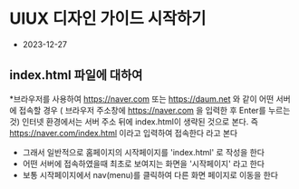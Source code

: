 # UIUX 디자인 가이드 시작하기

- 2023-12-27

## index.html 파일에 대하여

\*브라우저를 사용하여 https://naver.com 또는 https://daum.net 와 같이 어떤 서버에 접속할 경우 ( 브라우저 주소창에 https://naver.com 을 입력한 후 Enter를 누르는 것) 인터넷 환경에서는 서버 주소 뒤에 index.html이 생략된 것으로 본다. 즉 https://naver.com/index.html 이라고 입력하여 접속한다 라고 본다

- 그래서 일반적으로 홈페이지의 시작페이지를 'index.html' 로 작성을 한다
- 어떤 서버에 접속하였을때 최초로 보여지는 화면을 '시작페이지' 라고 한다
- 보통 시작페이지에서 nav(menu)를 클릭하여 다른 화면 페이지로 이동을 한다
